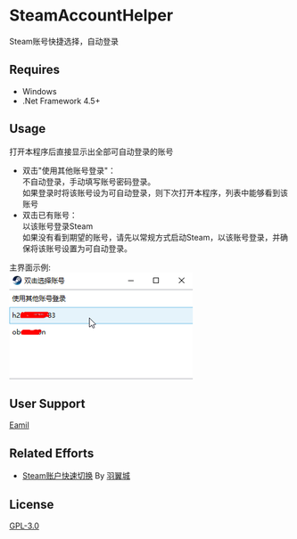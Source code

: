 # SteamAccountHelper
Steam账号快捷选择，自动登录

## Requires
  * Windows
  * .Net Framework 4.5+

## Usage
打开本程序后直接显示出全部可自动登录的账号
* 双击"使用其他账号登录"：  
不自动登录，手动填写账号密码登录。  
如果登录时将该账号设为可自动登录，则下次打开本程序，列表中能够看到该账号
* 双击已有账号：  
以该账号登录Steam  
如果没有看到期望的账号，请先以常规方式启动Steam，以该账号登录，并确保将该账号设置为可自动登录。

主界面示例:  
![主界面示例](https://github.com/Hoz1er/SteamAccountHelper/blob/img/Main.png)

## User Support
[Eamil](mailto:2510858783@qq.com)

## Related Efforts
  * [Steam账户快速切换](https://www.dogfight360.com/blog/800/) By [羽翼城](https://www.dogfight360.com/blog/)
  
## License
[GPL-3.0](https://github.com/Hoz1er/SteamAccountHelper/blob/master/LICENSE)
